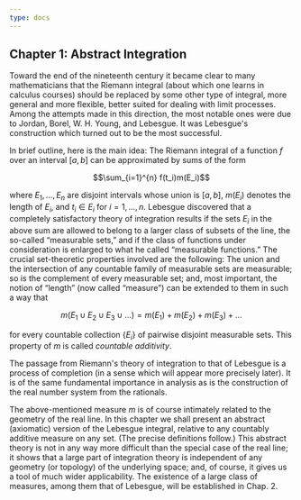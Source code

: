 ```yaml
---
type: docs
---
```

## Chapter 1: Abstract Integration

Toward the end of the nineteenth century it became clear to many mathematicians that the Riemann integral (about which one learns in calculus courses) should be replaced by some other type of integral, more general and more flexible, better suited for dealing with limit processes. Among the attempts made in this direction, the most notable ones were due to Jordan, Borel, W. H. Young, and Lebesgue. It was Lebesgue's construction which turned out to be the most successful.

In brief outline, here is the main idea: The Riemann integral of a function $f$ over an interval $[a, b]$ can be approximated by sums of the form

$$\sum_{i=1}^{n} f(t_i)m(E_i)$$

where $E_1, \dots, E_n$ are disjoint intervals whose union is $[a, b]$, $m(E_i)$ denotes the length of $E_i$, and $t_i \in E_i$ for $i = 1, \dots, n$. Lebesgue discovered that a completely satisfactory theory of integration results if the sets $E_i$ in the above sum are allowed to belong to a larger class of subsets of the line, the so-called “measurable sets,” and if the class of functions under consideration is enlarged to what he called “measurable functions.” The crucial set-theoretic properties involved are the following: The union and the intersection of any countable family of measurable sets are measurable; so is the complement of every measurable set; and, most important, the notion of “length” (now called “measure”) can be extended to them in such a way that

$$m(E_1 \cup E_2 \cup E_3 \cup \dots) = m(E_1) + m(E_2) + m(E_3) + \dots$$

for every countable collection $\{E_i\}$ of pairwise disjoint measurable sets. This property of $m$ is called *countable additivity*.

The passage from Riemann's theory of integration to that of Lebesgue is a process of completion (in a sense which will appear more precisely later). It is of the same fundamental importance in analysis as is the construction of the real number system from the rationals.

The above-mentioned measure $m$ is of course intimately related to the geometry of the real line. In this chapter we shall present an abstract (axiomatic) version of the Lebesgue integral, relative to any countably additive measure on any set. (The precise definitions follow.) This abstract theory is not in any way more difficult than the special case of the real line; it shows that a large part of integration theory is independent of any geometry (or topology) of the underlying space; and, of course, it gives us a tool of much wider applicability. The existence of a large class of measures, among them that of Lebesgue, will be established in Chap. 2.
